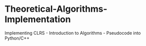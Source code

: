 # Theoretical-Algorithms-Implementation
Implementing CLRS - Introduction to Algorithms - Pseudocode into Python/C++
